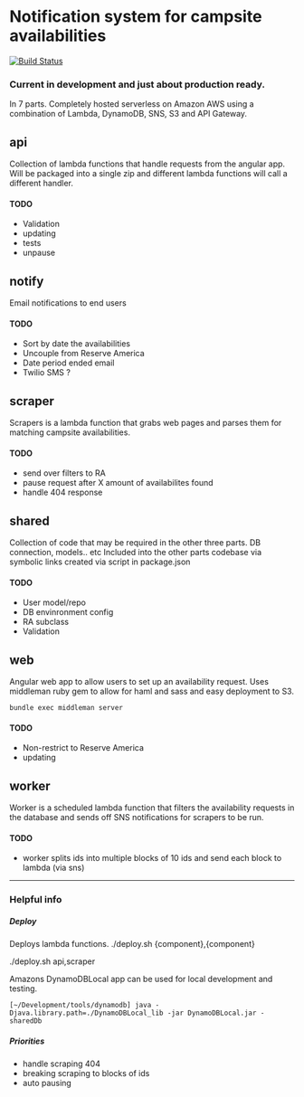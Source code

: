 # Notification system for campsite availabilities

[![Build Status](https://travis-ci.org/tiwatson/wandering-labs-availability-2.svg?branch=master)](https://travis-ci.org/tiwatson/wandering-labs-availability-2)

### Current in development and just about production ready.

In 7 parts. Completely hosted serverless on Amazon AWS using a combination of Lambda, DynamoDB, SNS, S3 and API Gateway.

## api

Collection of lambda functions that handle requests from the angular app. Will be packaged into a single zip and different lambda functions will call a different handler.

#### TODO
- Validation
- updating
- tests
- unpause

## notify

Email notifications to end users

#### TODO
- Sort by date the availabilities
- Uncouple from Reserve America
- Date period ended email
- Twilio SMS ?

## scraper

Scrapers is a lambda function that grabs web pages and parses them for matching campsite availabilities.

#### TODO
- send over filters to RA
- pause request after X amount of availabilites found
- handle 404 response

## shared

Collection of code that may be required in the other three parts. DB connection, models.. etc
Included into the other parts codebase via symbolic links created via script in package.json

#### TODO
- User model/repo
- DB envinronment config
- RA subclass
- Validation

## web

Angular web app to allow users to set up an availability request.
Uses middleman ruby gem to allow for haml and sass and easy deployment to S3.

`bundle exec middleman server`

#### TODO
- Non-restrict to Reserve America
- updating

## worker

Worker is a scheduled lambda function that filters the availability requests in the database and sends off SNS notifications for scrapers to be run.

#### TODO
- worker splits ids into multiple blocks of 10 ids and send each block to lambda (via sns)


***

### Helpful info


##### Deploy

Deploys lambda functions.
./deploy.sh {component},{component}

./deploy.sh api,scraper


Amazons DynamoDBLocal app can be used for local development and testing.
```
[~/Development/tools/dynamodb] java -Djava.library.path=./DynamoDBLocal_lib -jar DynamoDBLocal.jar -sharedDb
```


##### Priorities

- handle scraping 404
- breaking scraping to blocks of ids
- auto pausing
